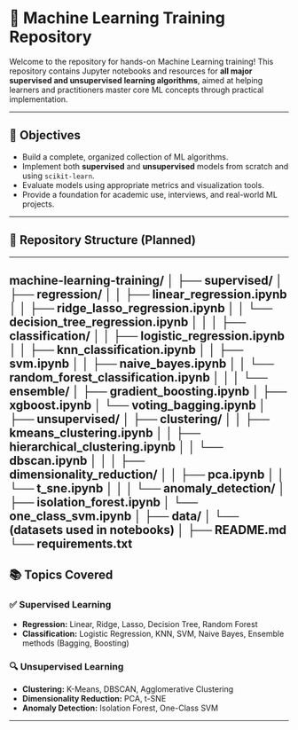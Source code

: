 # 🤖 Machine Learning Training Repository

Welcome to the repository for hands-on Machine Learning training! This repository contains Jupyter notebooks and resources for **all major supervised and unsupervised learning algorithms**, aimed at helping learners and practitioners master core ML concepts through practical implementation.

---

## 🎯 Objectives

- Build a complete, organized collection of ML algorithms.
- Implement both **supervised** and **unsupervised** models from scratch and using `scikit-learn`.
- Evaluate models using appropriate metrics and visualization tools.
- Provide a foundation for academic use, interviews, and real-world ML projects.

---

## 📁 Repository Structure (Planned)

---
machine-learning-training/
│
├── supervised/
│   ├── regression/
│   │   ├── linear_regression.ipynb
│   │   ├── ridge_lasso_regression.ipynb
│   │   └── decision_tree_regression.ipynb
│   │
│   ├── classification/
│   │   ├── logistic_regression.ipynb
│   │   ├── knn_classification.ipynb
│   │   ├── svm.ipynb
│   │   ├── naive_bayes.ipynb
│   │   └── random_forest_classification.ipynb
│   │
│   └── ensemble/
│       ├── gradient_boosting.ipynb
│       ├── xgboost.ipynb
│       └── voting_bagging.ipynb
│
├── unsupervised/
│   ├── clustering/
│   │   ├── kmeans_clustering.ipynb
│   │   ├── hierarchical_clustering.ipynb
│   │   └── dbscan.ipynb
│   │
│   ├── dimensionality_reduction/
│   │   ├── pca.ipynb
│   │   └── t_sne.ipynb
│   │
│   └── anomaly_detection/
│       ├── isolation_forest.ipynb
│       └── one_class_svm.ipynb
│
├── data/
│   └── (datasets used in notebooks)
│
├── README.md
└── requirements.txt
---
## 📚 Topics Covered

### ✅ Supervised Learning
- **Regression:** Linear, Ridge, Lasso, Decision Tree, Random Forest
- **Classification:** Logistic Regression, KNN, SVM, Naive Bayes, Ensemble methods (Bagging, Boosting)

### 🔍 Unsupervised Learning
- **Clustering:** K-Means, DBSCAN, Agglomerative Clustering
- **Dimensionality Reduction:** PCA, t-SNE
- **Anomaly Detection:** Isolation Forest, One-Class SVM

---





